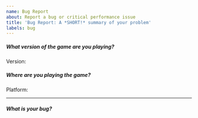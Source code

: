 ```yaml
---
name: Bug Report
about: Report a bug or critical performance issue
title: 'Bug Report: A *SHORT!* summary of your problem'
labels: bug
---
```

<!--
!!!! PLEASE READ THIS
!!!! Failure to do so may reduce your chances of getting help with your problem. You've been warned.

1. For your own and everyone else's sake, *please* use the template provided below. Not doing so means:

   - Nobody will know what game version / operating system you're talking about - sometimes a bug may already be fixed in a newer version.
   - Nobody will know if it's our fault, your fault, your system's fault or someone else's fault.
   - Everyone will have to comment with follow-up questions regarding these details.
   - You will have to answer these questions via everyone's follow-up questions anyway.
   - With so many unknown details, nobody might want to try and help you.

2. Please check if anyone else has already filed the same or a similar issue and comment there instead of opening a new one. Someone might've already provided a fix, saving you (and us) time and effort.

3. If your problem is with a browser version, please perform some simple troubleshooting steps before submitting an issue:

   - Clearing your cookies
   - Clearing AppData
   - If in doubt, try another browser

If your unique problem still persists, continue with filling out the following template.
(Everything enclosed in < & > symbols is a comment with suggestions/hints on what to fill in.)
-->

##### What version of the game are you playing?
<!--
- What version does the game display in the bottom-left corner of the main menu?
- If the game is incapable of entering the main menu / displaying the version, write "Don't know"

If you're a developer / advanced user:
- If you didn't use a release tag, what commit did you (attempt to) compile the game from?

Examples:
- Version: v0.2.7.1
- Version: v0.2.8(Newgrounds exclusive preview)
- Version: faaf064e37d5a150d8aba451d740eeb81bd2e974
-->

Version: 

##### Where are you playing the game?
<!--
- Newgrounds (https://www.newgrounds.com/portal/view/770371): Write "Newgrounds".
- Itch.io (https://ninja-muffin24.itch.io/funkin, the web version and NOT a download!): Write "Itch.io".
- Some other website: Please provide a link to the website.
- browserless (downloaded, manually built): Write "Native"

If you're using a browser build, give details about what browser you're trying to use.

Always provide details about your operating system as well!

Examples:
- Platform: Newgrounds, Chrome, Chromebook
- Platform: Itch.io, Safari, macOS 11.0, 2020 MacBook Air
- Platform: Native, Windows 10, 64-bit
-->

Platform: 

---

##### What is your bug?
<!--
- Describe the problem you're facing.
- If you've identified any steps to reproduce the bug, explain them.
- If you think images or videos would help, attach/link them.

(Fictitious) example:

Trying to play Tutorial on Easy difficulty instead loads Dadbattle on Hard difficulty. I can reproduce this on both the Itch.io web version and the 64-bit Windows build. It does not occur on the 32-bit Windows build.
-->
